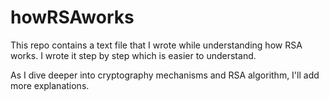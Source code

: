 # howRSAworks
This repo contains a text file that I wrote while understanding how RSA works. I wrote it step by step which is easier to understand.

As I dive deeper into cryptography mechanisms and RSA algorithm, I'll add more explanations.
